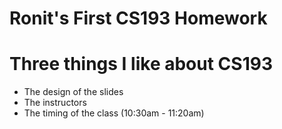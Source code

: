 # Ronit's First CS193 Homework

# Three things I like about CS193
- The design of the slides
- The instructors
- The timing of the class (10:30am - 11:20am)
